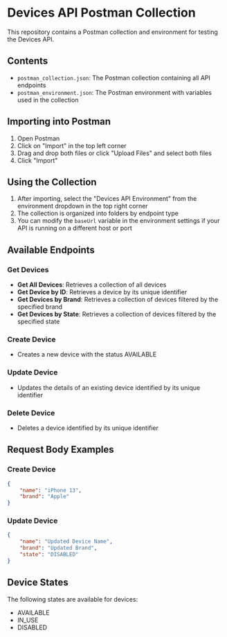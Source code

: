# Devices API Postman Collection

This repository contains a Postman collection and environment for testing the Devices API.

## Contents

- `postman_collection.json`: The Postman collection containing all API endpoints
- `postman_environment.json`: The Postman environment with variables used in the collection

## Importing into Postman

1. Open Postman
2. Click on "Import" in the top left corner
3. Drag and drop both files or click "Upload Files" and select both files
4. Click "Import"

## Using the Collection

1. After importing, select the "Devices API Environment" from the environment dropdown in the top right corner
2. The collection is organized into folders by endpoint type
3. You can modify the `baseUrl` variable in the environment settings if your API is running on a different host or port

## Available Endpoints

### Get Devices
- **Get All Devices**: Retrieves a collection of all devices
- **Get Device by ID**: Retrieves a device by its unique identifier
- **Get Devices by Brand**: Retrieves a collection of devices filtered by the specified brand
- **Get Devices by State**: Retrieves a collection of devices filtered by the specified state

### Create Device
- Creates a new device with the status AVAILABLE

### Update Device
- Updates the details of an existing device identified by its unique identifier

### Delete Device
- Deletes a device identified by its unique identifier

## Request Body Examples

### Create Device
```json
{
    "name": "iPhone 13",
    "brand": "Apple"
}
```

### Update Device
```json
{
    "name": "Updated Device Name",
    "brand": "Updated Brand",
    "state": "DISABLED"
}
```

## Device States
The following states are available for devices:
- AVAILABLE
- IN_USE
- DISABLED